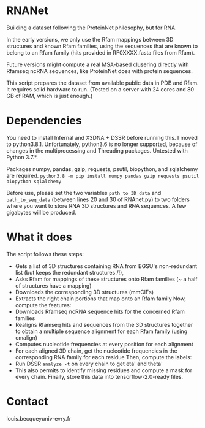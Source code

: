 # RNANet
Building a dataset following the ProteinNet philosophy, but for RNA.

In the early versions, we only use the Rfam mappings between 3D structures and known Rfam families, using the sequences that are known to belong to an Rfam family (hits provided in RF0XXXX.fasta files from Rfam).

Future versions might compute a real MSA-based clusering directly with Rfamseq ncRNA sequences, like ProteinNet does with protein sequences.

This script prepares the dataset from available public data in PDB and Rfam.
It requires solid hardware to run. (Tested on a server with 24 cores and 80 GB of RAM, which is just enough.)

# Dependencies
You need to install Infernal and X3DNA + DSSR before running this.
I moved to python3.8.1. Unfortunately, python3.6 is no longer supported, because of changes in the multiprocessing and Threading packages. Untested with Python 3.7.*.

Packages numpy, pandas, gzip, requests, psutil, biopython, and sqlalchemy are required.
`python3.8 -m pip install numpy pandas gzip requests psutil biopython sqlalchemy`

Before use, please set the two variables `path_to_3D_data` and `path_to_seq_data` (between lines 20 and 30 of RNAnet.py) to two folders where you want to store RNA 3D structures and RNA sequences. A few gigabytes will be produced.

# What it does
The script follows these steps:
* Gets a list of 3D structures containing RNA from BGSU's non-redundant list (but keeps the redundant structures /!\),
* Asks Rfam for mappings of these structures onto Rfam families (~ a half of structures have a mapping)
* Downloads the corresponding 3D structures (mmCIFs)
* Extracts the right chain portions that map onto an Rfam family
Now, compute the features:
* Downloads Rfamseq ncRNA sequence hits for the concerned Rfam families
* Realigns Rfamseq hits and sequences from the 3D structures together to obtain a multiple sequence alignment for each Rfam family (using cmalign)
* Computes nucleotide frequencies at every position for each alignment
* For each aligned 3D chain, get the nucleotide frequencies in the corresponding RNA family for each residue
Then, compute the labels:
* Run DSSR `analyze -t` on every chain to get eta' and theta'
* This also permits to identify missing residues and compute a mask for every chain.
Finally, store this data into tensorflow-2.0-ready files.

# Contact
louis.becquey<at>univ-evry.fr
